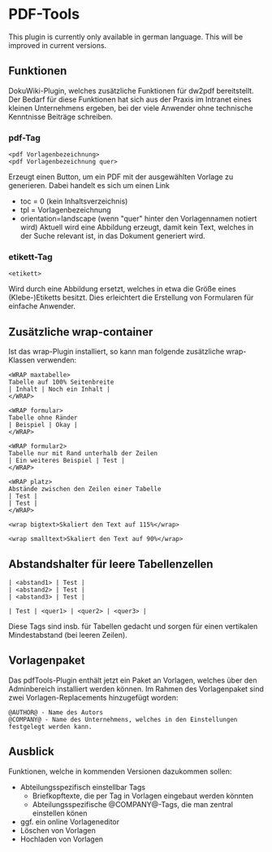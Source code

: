# PDF-Tools

This plugin is currently only available in german language. This will be improved in current versions.

## Funktionen
DokuWiki-Plugin, welches zusätzliche Funktionen für dw2pdf bereitstellt. Der Bedarf für diese Funktionen hat sich aus der Praxis im Intranet eines kleinen Unternehmens ergeben, bei der viele Anwender ohne technische Kenntnisse Beiträge schreiben.

### pdf-Tag

    <pdf Vorlagenbezeichnung>
    <pdf Vorlagenbezeichnung quer>

Erzeugt einen Button, um ein PDF mit der ausgewählten Vorlage zu generieren. Dabei handelt es sich um einen Link
* toc = 0 (kein Inhaltsverzeichnis)
* tpl = Vorlagenbezeichnung
* orientation=landscape (wenn "quer" hinter den Vorlagennamen notiert wird)
Aktuell wird eine Abbildung erzeugt, damit kein Text, welches in der Suche relevant ist, in das Dokument generiert wird.

### etikett-Tag

    <etikett>

Wird durch eine Abbildung ersetzt, welches in etwa die Größe eines (Klebe-)Etiketts besitzt. Dies erleichtert die Erstellung von Formularen für einfache Anwender.

## Zusätzliche wrap-container

Ist das wrap-Plugin installiert, so kann man folgende zusätzliche wrap-Klassen verwenden:

    <WRAP maxtabelle>
    Tabelle auf 100% Seitenbreite
    | Inhalt | Noch ein Inhalt |
    </WRAP>
    
    <WRAP formular>
    Tabelle ohne Ränder
    | Beispiel | Okay |
    </WRAP>
	
	<WRAP formular2>
	Tabelle nur mit Rand unterhalb der Zeilen
	| Ein weiteres Beispiel | Test |
	</WRAP>
	
	<WRAP platz>
	Abstände zwischen den Zeilen einer Tabelle
	| Test |
	| Test |
	</WRAP>

    <wrap bigtext>Skaliert den Text auf 115%</wrap>

    <wrap smalltext>Skaliert den Text auf 90%</wrap>

## Abstandshalter für leere Tabellenzellen

    | <abstand1> | Test |
    | <abstand2> | Test |
    | <abstand3> | Test |
  
    | Test | <quer1> | <quer2> | <quer3> |

Diese Tags sind insb. für Tabellen gedacht und sorgen für einen vertikalen Mindestabstand (bei leeren Zeilen).

## Vorlagenpaket

Das pdfTools-Plugin enthält jetzt ein Paket an Vorlagen, welches über den Adminbereich installiert werden können. Im Rahmen des Vorlagenpaket sind zwei Vorlagen-Replacements hinzugefügt worden:
  
    @AUTHOR@ - Name des Autors
    @COMPANY@ - Name des Unternehmens, welches in den Einstellungen festgelegt werden kann.

## Ausblick
Funktionen, welche in kommenden Versionen dazukommen sollen:
* Abteilungsspezifisch einstellbar Tags
  * Briefkopftexte, die per Tag in Vorlagen eingebaut werden könnten
  * Abteilungsspezifische @COMPANY@-Tags, die man zentral einstellen könen
* ggf. ein online Vorlageneditor
* Löschen von Vorlagen
* Hochladen von Vorlagen
